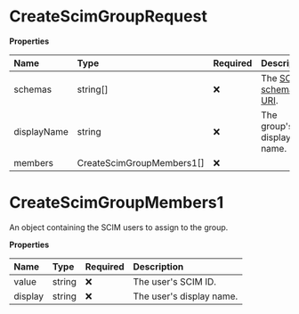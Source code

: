 # CreateScimGroupRequest

**Properties**

| Name        | Type                      | Required | Description                                                              |
| :---------- | :------------------------ | :------- | :----------------------------------------------------------------------- |
| schemas     | string[]                  | ❌       | The [SCIM schema URI](https://www.iana.org/assignments/scim/scim.xhtml). |
| displayName | string                    | ❌       | The group's display name.                                                |
| members     | CreateScimGroupMembers1[] | ❌       |                                                                          |

# CreateScimGroupMembers1

An object containing the SCIM users to assign to the group.

**Properties**

| Name    | Type   | Required | Description              |
| :------ | :----- | :------- | :----------------------- |
| value   | string | ❌       | The user's SCIM ID.      |
| display | string | ❌       | The user's display name. |

<!-- This file was generated by liblab | https://liblab.com/ -->
